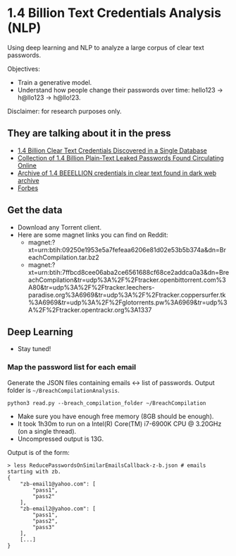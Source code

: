 # 1.4 Billion Text Credentials Analysis (NLP)

Using deep learning and NLP to analyze a large corpus of clear text passwords.

Objectives:
- Train a generative model.
- Understand how people change their passwords over time: hello123 -> h@llo123 -> h@llo!23.

Disclaimer: for research purposes only.

## They are talking about it in the press

- [1.4 Billion Clear Text Credentials Discovered in a Single Database](https://medium.com/4iqdelvedeep/1-4-billion-clear-text-credentials-discovered-in-a-single-database-3131d0a1ae14)
- [Collection of 1.4 Billion Plain-Text Leaked Passwords Found Circulating Online](https://thehackernews.com/2017/12/data-breach-password-list.html)
- [Archive of 1.4 BEEELLION credentials in clear text found in dark web archive](https://www.theregister.co.uk/2017/12/12/archive_of_14_beeelion_credentials_in_clear_text_found_in_dark_web_archive/)
- [Forbes](https://www.forbes.com/sites/leemathews/2017/12/11/billion-hacked-passwords-dark-web/#74a6cf4221f2)



## Get the data

- Download any Torrent client.
- Here are some magnet links you can find on Reddit:
  - magnet:?xt=urn:btih:09250e1953e5a7fefeaa6206e81d02e53b5b374a&dn=BreachCompilation.tar.bz2
  - magnet:?xt=urn:btih:7ffbcd8cee06aba2ce6561688cf68ce2addca0a3&dn=BreachCompilation&tr=udp%3A%2F%2Ftracker.openbittorrent.com%3A80&tr=udp%3A%2F%2Ftracker.leechers-paradise.org%3A6969&tr=udp%3A%2F%2Ftracker.coppersurfer.tk%3A6969&tr=udp%3A%2F%2Fglotorrents.pw%3A6969&tr=udp%3A%2F%2Ftracker.opentrackr.org%3A1337

## Deep Learning

- Stay tuned!

### Map the password list for each email

Generate the JSON files containing emails <-> list of passwords. Output folder is `~/BreachCompilationAnalysis`.

```
python3 read.py --breach_compilation_folder ~/BreachCompilation
```
 
- Make sure you have enough free memory (8GB should be enough).
- It took 1h30m to run on a Intel(R) Core(TM) i7-6900K CPU @ 3.20GHz (on a single thread).
- Uncompressed output is 13G.

Output is of the form:

```
> less ReducePasswordsOnSimilarEmailsCallback-z-b.json # emails starting with zb.
{
    "zb-email1@yahoo.com": [
        "pass1",
        "pass2"
    ],
    "zb-email2@yahoo.com": [
        "pass1",
        "pass2",
        "pass3"
    ],
    [...]
}
```
